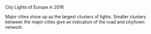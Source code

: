 <p>City Lights of Europe in 2016</p>
<p>Major cities show up as the largest clusters of lights. Smaller clusters between the major cities give an indication of the road and city/town network.</p>
